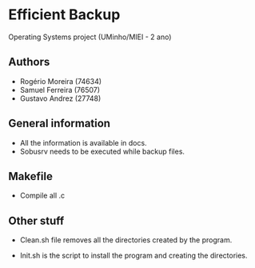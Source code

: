 Efficient Backup
===========

Operating Systems project (UMinho/MIEI - 2 ano)

Authors
-----

* Rogério Moreira (74634)
* Samuel Ferreira (76507)
* Gustavo Andrez  (27748)

General information
----------------

* All the information is available in docs.
* Sobusrv needs to be executed while backup files.


Makefile
--------

* Compile all .c


Other stuff
-------------

* Clean.sh file removes all the directories created by the program.

* Init.sh is the script to install the program and creating the directories.